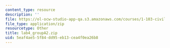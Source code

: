 ```yaml
---
content_type: resource
description: ''
file: https://ol-ocw-studio-app-qa.s3.amazonaws.com/courses/1-103-civil-engineering-materials-laboratory-spring-2004/5eaf4ae55f84dd95eb13cea4f0ea26b8_lab4_groupA2.zip
file_type: application/zip
resourcetype: Other
title: lab4_groupA2.zip
uid: 5eaf4ae5-5f84-dd95-eb13-cea4f0ea26b8
---
```

